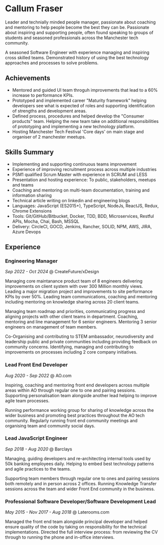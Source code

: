 # Callum Fraser

Leader and technially minded people manager, passionate about coaching and mentoring to help people become the best they can be. Passionate about inspiring and supporting people, often found speaking to groups of students and seasoned professionals across the Manchester tech community.

A seasoned Software Engineer with experience managing and inspiring cross skilled teams. Demonstrated history of using the best technology approaches and processes to solve problems.

## Achievements

* Mentored and guided UI team throguh improvements that lead to a 60% increase to performance KPIs.
* Prototyped and implemented career "Maturity framework" helping developers see what is expected of roles and supporting identification of strengths and development areas.  
* Defined process, procedures and helped develop the "Consumer products" team. Helping the new team take on additional responsibilities of prototyping and implementing a new technology platform.
* Hosting Manchester Tech Festival 'Core days' on main stage and organiser of 2 manchester meetups.

## Skills Summary

* Implementing and supporting continuous teams improvement
* Experience of improving recruitment process across multiple industries
* PSM1 qualified Scrum Master with experience in SCRUM and LESS
* Presentation and hosting experience: To public, stakeholders, meetups and teams
* Coaching and mentoring on multi-team documentation, training and information sharing
* Technical article writing on linkedin and engineering blogs
* Languages: JavaScript (ES2015+), TypeScript, NodeJs, ReactJS, Redux, Chrome Extensions
* Tools: Git/GitHub/Bitbucket, Docker, TDD, BDD, Microservices, Restful APIs, Mocha, Chai, Bash, MSSQL
* Delivery: CircleCI, GOCD, Jenkins, Rancher, SOLID, NPM, AWS, JIRA, Azure Devops

## Experience

### Engineering Manager
*Sep 2022 - Oct 2024* @ CreateFuture/xDesign

Managing core maintanance product team of 8 engineers delivering improvements on client system with over 300 Million monthly views. Leading a major migration project and improvements to site performance KPIs by over 50%. Leading team communications, coaching and mentoring including mentoring on knowledge sharing across 20 client teams.

Managing team roadmap and priorities, communicating progress and aligning projects with other client teams in department. Coaching, mentoring and line management for 6 senior engineers. Mentoring 3 senior engineers on management of team members.

Co-Organising and contributing to STEM ambassador, neurodiversity and leadership public and private communities including providing feedback on community concerns. Identifying, managing and contributing to improvements on processes including 2 core company initiatives.

### Lead Front End Developer
*Aug 2020 - Sep 2022* @ AO.com

Inspiring, coaching and mentoring front end developers across multiple areas within AO through regular one to one and pairing sessions. Supporting personalisation team alongside another lead helping to improve agile team processes.

Running performance working group for sharing of knowledge across the wider business and promoting best practices throughout the AO tech community. Regularly running front end community meetings and organising team and community social days.

### Lead JavaScript Engineer 
*Sep 2018 - Aug 2020* @ Barclays

Managing, guiding developers and re-architecting internal tools used by 50k banking employees daily. Helping to embed best technology patterns and agile practices to the teams.

Supporting team members through regular one to ones and pairing sessions both remotely and in person across 2 offices. Running Knowledge Transfer sessions across the team and wider Front End community in the business. 

### Professional Software Developer/Software Development Lead
*May 2015 - Nov 2017 - Aug 2018* @ Laterooms.com

Managed the front end team alongside principal developer and helped ensure quality of the code by taking on responsibility for the technical implementations. Directed the full interview process: from reviewing the CV through to running the phone and in-office interviews.
